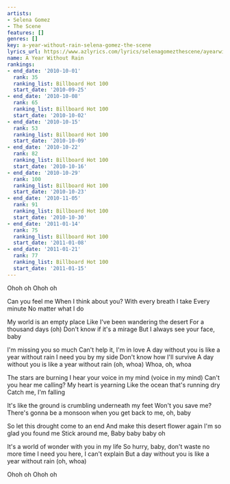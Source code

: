 ```yaml
---
artists:
- Selena Gomez
- The Scene
features: []
genres: []
key: a-year-without-rain-selena-gomez-the-scene
lyrics_url: https://www.azlyrics.com/lyrics/selenagomezthescene/ayearwithoutrain.html
name: A Year Without Rain
rankings:
- end_date: '2010-10-01'
  rank: 35
  ranking_list: Billboard Hot 100
  start_date: '2010-09-25'
- end_date: '2010-10-08'
  rank: 65
  ranking_list: Billboard Hot 100
  start_date: '2010-10-02'
- end_date: '2010-10-15'
  rank: 53
  ranking_list: Billboard Hot 100
  start_date: '2010-10-09'
- end_date: '2010-10-22'
  rank: 82
  ranking_list: Billboard Hot 100
  start_date: '2010-10-16'
- end_date: '2010-10-29'
  rank: 100
  ranking_list: Billboard Hot 100
  start_date: '2010-10-23'
- end_date: '2010-11-05'
  rank: 91
  ranking_list: Billboard Hot 100
  start_date: '2010-10-30'
- end_date: '2011-01-14'
  rank: 75
  ranking_list: Billboard Hot 100
  start_date: '2011-01-08'
- end_date: '2011-01-21'
  rank: 77
  ranking_list: Billboard Hot 100
  start_date: '2011-01-15'
---
```


Ohoh oh
Ohoh oh

Can you feel me
When I think about you?
With every breath I take
Every minute
No matter what I do

My world is an empty place
Like I've been wandering the desert
For a thousand days (oh)
Don't know if it's a mirage
But I always see your face, baby


I'm missing you so much
Can't help it, I'm in love
A day without you is like a year without rain
I need you by my side
Don't know how I'll survive
A day without you is like a year without rain (oh, whoa)
Whoa, oh, whoa

The stars are burning
I hear your voice in my mind (voice in my mind)
Can't you hear me calling?
My heart is yearning
Like the ocean that's running dry
Catch me, I'm falling

It's like the ground is crumbling underneath my feet
Won't you save me?
There's gonna be a monsoon when you get back to me, oh, baby



So let this drought come to an end
And make this desert flower again
I'm so glad you found me
Stick around me,
Baby baby baby oh

It's a world of wonder with you in my life
So hurry, baby, don't waste no more time
I need you here, I can't explain
But a day without you is like a year without rain (oh, whoa)



Ohoh oh
Ohoh oh



